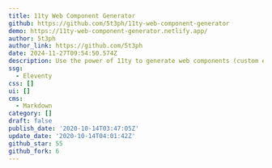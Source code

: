 ```yaml
---
title: 11ty Web Component Generator
github: https://github.com/5t3ph/11ty-web-component-generator
demo: https://11ty-web-component-generator.netlify.app/
author: 5t3ph
author_link: https://github.com/5t3ph
date: 2024-11-27T09:54:50.574Z
description: Use the power of 11ty to generate web components (custom elements).
ssg:
  - Eleventy
css: []
ui: []
cms:
  - Markdown
category: []
draft: false
publish_date: '2020-10-14T03:47:05Z'
update_date: '2020-10-14T04:01:42Z'
github_star: 55
github_fork: 6
---
```

